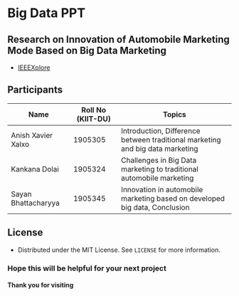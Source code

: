 # Big Data PPT
## Research on Innovation of Automobile Marketing Mode Based on Big Data Marketing
- [IEEEXplore](https://ieeexplore.ieee.org/document/9434443)

## Participants

| Name | Roll No (KIIT-DU) | Topics |
| ----- | ----- | ----- |
| Anish Xavier Xalxo | 1905305 | Introduction, Difference between traditional marketing and big data marketing |
| Kankana Dolai| 1905324 | Challenges in Big Data marketing to traditional automobile marketing |
| Sayan Bhattacharyya | 1905345 | Innovation in automobile marketing based on developed big data, Conclusion |

## License
- Distributed under the MIT License. See `LICENSE` for more information.

### Hope this will be helpful for your next project
#### Thank you for visiting

